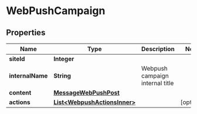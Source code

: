 

# WebPushCampaign


## Properties

| Name | Type | Description | Notes |
|------------ | ------------- | ------------- | -------------|
|**siteId** | **Integer** |  |  |
|**internalName** | **String** | Webpush campaign internal title |  |
|**content** | [**MessageWebPushPost**](MessageWebPushPost.md) |  |  |
|**actions** | [**List&lt;WebpushActionsInner&gt;**](WebpushActionsInner.md) |  |  [optional] |



